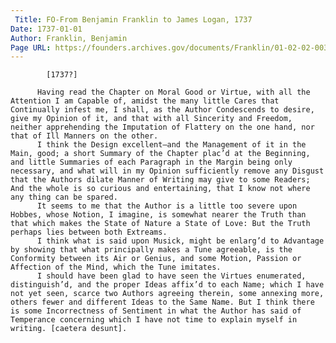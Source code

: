 ```yaml
---
 Title: FO-From Benjamin Franklin to James Logan, 1737
Date: 1737-01-01
Author: Franklin, Benjamin
Page URL: https://founders.archives.gov/documents/Franklin/01-02-02-0033
---
```


          
            [1737?]
          
          Having read the Chapter on Moral Good or Virtue, with all the Attention I am Capable of, amidst the many little Cares that Continually infest me, I shall, as the Author Condescends to desire, give my Opinion of it, and that with all Sincerity and Freedom, neither apprehending the Imputation of Flattery on the one hand, nor that of Ill Manners on the other.
          I think the Design excellent—and the Management of it in the Main, good; a short Summary of the Chapter plac’d at the Beginning, and little Summaries of each Paragraph in the Margin being only necessary, and what will in my Opinion sufficiently remove any Disgust that the Authors dilate Manner of Writing may give to some Readers; And the whole is so curious and entertaining, that I know not where any thing can be spared.
          It seems to me that the Author is a little too severe upon Hobbes, whose Notion, I imagine, is somewhat nearer the Truth than that which makes the State of Nature a State of Love: But the Truth perhaps lies between both Extreams.
          I think what is said upon Musick, might be enlarg’d to Advantage by showing that what principally makes a Tune agreeable, is the Conformity between its Air or Genius, and some Motion, Passion or Affection of the Mind, which the Tune imitates.
          I should have been glad to have seen the Virtues enumerated, distinguish’d, and the proper Ideas affix’d to each Name; which I have not yet seen, scarce two Authors agreeing therein, some annexing more, others fewer and different Ideas to the Same Name. But I think there is some Incorrectness of Sentiment in what the Author has said of Temperance concerning which I have not time to explain myself in writing. [caetera desunt].
        
